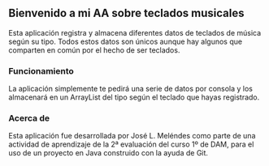 ## Bienvenido a mi AA sobre teclados musicales

Esta aplicación registra y almacena diferentes datos de teclados de música según su tipo. Todos estos datos son únicos aunque hay algunos que comparten en común por el hecho de ser teclados.

### Funcionamiento

La aplicación simplemente te pedirá una serie de datos por consola y los almacenará en un ArrayList del tipo según el teclado que hayas registrado.

### Acerca de

Esta aplicación fue desarrollada por José L. Meléndes como parte de una actividad de aprendizaje de la 2ª evaluación del curso 1º de DAM, para el uso de un proyecto en Java construido con la ayuda de Git.
